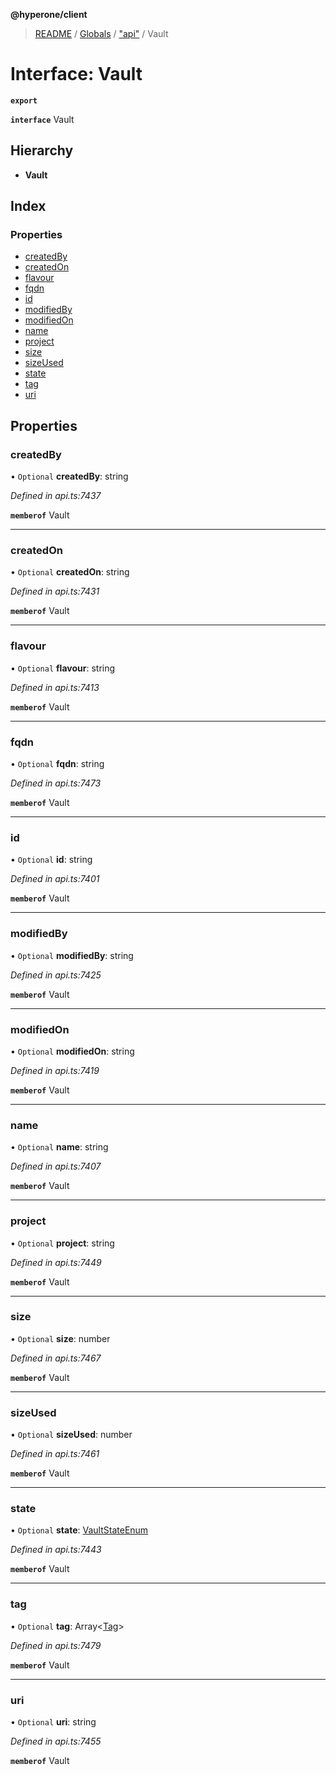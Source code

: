 **@hyperone/client**

> [README](../README.md) / [Globals](../globals.md) / ["api"](../modules/_api_.md) / Vault

# Interface: Vault

**`export`** 

**`interface`** Vault

## Hierarchy

* **Vault**

## Index

### Properties

* [createdBy](_api_.vault.md#createdby)
* [createdOn](_api_.vault.md#createdon)
* [flavour](_api_.vault.md#flavour)
* [fqdn](_api_.vault.md#fqdn)
* [id](_api_.vault.md#id)
* [modifiedBy](_api_.vault.md#modifiedby)
* [modifiedOn](_api_.vault.md#modifiedon)
* [name](_api_.vault.md#name)
* [project](_api_.vault.md#project)
* [size](_api_.vault.md#size)
* [sizeUsed](_api_.vault.md#sizeused)
* [state](_api_.vault.md#state)
* [tag](_api_.vault.md#tag)
* [uri](_api_.vault.md#uri)

## Properties

### createdBy

• `Optional` **createdBy**: string

*Defined in api.ts:7437*

**`memberof`** Vault

___

### createdOn

• `Optional` **createdOn**: string

*Defined in api.ts:7431*

**`memberof`** Vault

___

### flavour

• `Optional` **flavour**: string

*Defined in api.ts:7413*

**`memberof`** Vault

___

### fqdn

• `Optional` **fqdn**: string

*Defined in api.ts:7473*

**`memberof`** Vault

___

### id

• `Optional` **id**: string

*Defined in api.ts:7401*

**`memberof`** Vault

___

### modifiedBy

• `Optional` **modifiedBy**: string

*Defined in api.ts:7425*

**`memberof`** Vault

___

### modifiedOn

• `Optional` **modifiedOn**: string

*Defined in api.ts:7419*

**`memberof`** Vault

___

### name

• `Optional` **name**: string

*Defined in api.ts:7407*

**`memberof`** Vault

___

### project

• `Optional` **project**: string

*Defined in api.ts:7449*

**`memberof`** Vault

___

### size

• `Optional` **size**: number

*Defined in api.ts:7467*

**`memberof`** Vault

___

### sizeUsed

• `Optional` **sizeUsed**: number

*Defined in api.ts:7461*

**`memberof`** Vault

___

### state

• `Optional` **state**: [VaultStateEnum](../enums/_api_.vaultstateenum.md)

*Defined in api.ts:7443*

**`memberof`** Vault

___

### tag

• `Optional` **tag**: Array\<[Tag](_api_.tag.md)>

*Defined in api.ts:7479*

**`memberof`** Vault

___

### uri

• `Optional` **uri**: string

*Defined in api.ts:7455*

**`memberof`** Vault
